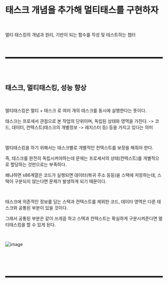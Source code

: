 # 태스크 개념을 추가해 멀티태스를 구현하자

<br>

멀티 태스킹의 개념과 원리, 기반이 되는 함수를 작성 및 테스트하는 챕터

<br><br>
<hr style="border: 2px solid;">
<br><br>

## 태스크, 멀티태스킹, 성능 향상

<br>

멀티태스킹은 멀티 + 태스크 로 여러 개의 태스크를 동시에 실행한다는 뜻이다.

태스크는 프로세서 관점으로 본 작업의 단위이며, 독립된 상태와 영역을 가진다. -> 코드, 데이터, 컨텍스트(태스크의 개별정보 -> 레지스터 등) 등을 가지고 있다는 의미

<br>

멀티태스킹을 하기 위해서는 태스크별로 개별적인 컨텍스트를 보장을 해줘야 한다.

즉, 태스크를 완전히 독립시켜야하는데 문제는 프로세서의 상태(컨텍스트)를 개별적으로 할당하는 것만으로는 부족하다.

왜냐하면 x86계열은 코드가 실행되면 데이터(복귀 주소 등등)을 스택에 저장하는데, 스택이 구분되지 않는다면 문제가 발생하게 되기 때문이다.

<br>

태스크에 의존적인 정보를 담는 스택과 컨텍스트를 제외한 코드, 데이터 영역은 다른 태스크와 공통된 부분이 있을 것이다.

그래서 공통된 부분은 같이 쓰게끔 하고 스택과 컨텍스트는 확실하게 구분시켜준다면 멀티태스킹을 할 수 있게 된다.

<br>

![image](https://user-images.githubusercontent.com/52172169/200830835-42dc1268-93a2-4a3b-ba99-06c177e889ff.png)

<br>





<br><br>
<hr style="border: 2px solid;">
<br><br>

